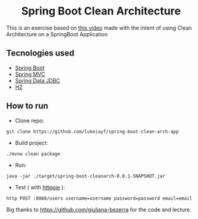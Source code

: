<h1 align="center">
  Spring Boot Clean Architecture
</h1>


This is an exercise based on [this vídeo](https://www.youtube.com/watch?v=hit0XHGt4WI) made with the intent of using Clean Architecture on a SpringBoot Application

## Tecnologies used

- [Spring Boot](https://spring.io/projects/spring-boot)
- [Spring MVC](https://docs.spring.io/spring-framework/reference/web/webmvc.html)
- [Spring Data JDBC](https://spring.io/projects/spring-data-jdbc)
- [H2](https://www.h2database.com)

## How to run

- Clone repo:
```
git clone https://github.com/lukeiayf/spring-boot-clean-arch-app
```
- Build project:
```
./mvnw clean package
```
- Run:
```
java -jar ./target/spring-boot-cleanarch-0.0.1-SNAPSHOT.jar
```
- Test ( with [httppie](https://httpie.io) ):
```
http POST :8080/users username=username password=password email=email
```

Big thanks to https://github.com/giuliana-bezerra for the code and lecture.